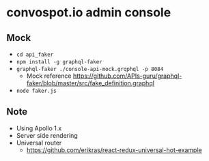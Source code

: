 # convospot.io admin console

## Mock
* `cd api_faker`
* `npm install -g graphql-faker`
* `graphql-faker ./console-api-mock.grqphql -p 8084`
	* Mock reference https://github.com/APIs-guru/graphql-faker/blob/master/src/fake_definition.graphql
* `node faker.js`

## Note

* Using Apollo 1.x
* Server side rendering
* Universal router
  * https://github.com/erikras/react-redux-universal-hot-example